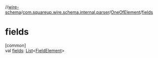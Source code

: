 //[wire-schema](../../../index.md)/[com.squareup.wire.schema.internal.parser](../index.md)/[OneOfElement](index.md)/[fields](fields.md)

# fields

[common]\
val [fields](fields.md): [List](https://kotlinlang.org/api/latest/jvm/stdlib/kotlin.collections/-list/index.html)&lt;[FieldElement](../-field-element/index.md)&gt;
